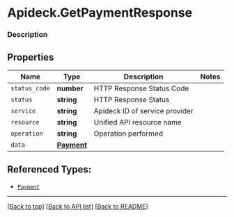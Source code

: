 # Apideck.GetPaymentResponse

### Description

## Properties
Name | Type | Description | Notes
------------ | ------------- | ------------- | -------------
`status_code` | **number** | HTTP Response Status Code | 
`status` | **string** | HTTP Response Status | 
`service` | **string** | Apideck ID of service provider | 
`resource` | **string** | Unified API resource name | 
`operation` | **string** | Operation performed | 
`data` | [**Payment**](Payment.md) |  | 





## Referenced Types:





* [`Payment`](Payment.md)

---

[[Back to top]](#) [[Back to API list]](../../../../README.md#documentation-for-api-endpoints) [[Back to README]](../../../../README.md)


